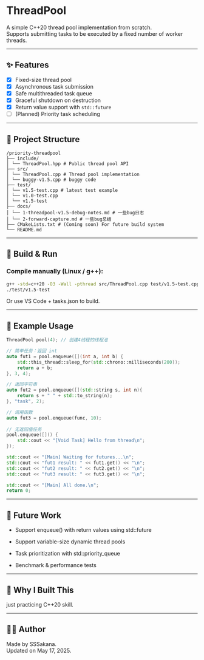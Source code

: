 # ThreadPool

A simple C++20 thread pool implementation from scratch.  
Supports submitting tasks to be executed by a fixed number of worker threads.

---

## ✨ Features

- [x] Fixed-size thread pool
- [x] Asynchronous task submission
- [x] Safe multithreaded task queue
- [x] Graceful shutdown on destruction
- [x] Return value support with `std::future`
- [ ] (Planned) Priority task scheduling

---

## 📁 Project Structure

```
/priority-threadpool
├── include/
│ └── ThreadPool.hpp # Public thread pool API
├── src/
│ └── ThreadPool.cpp # Thread pool implementation
│ └── buggy-v1.5.cpp # buggy code
├── test/
│ └── v1.5-test.cpp # latest test example
│ └── v1.0-test.cpp
│ └── v1.5-test
├── docs/
│ └── 1-threadpool-v1.5-debug-notes.md # 一些bug日志
│ └── 2-forward-capture.md # 一些bug总结
├── CMakeLists.txt # (Coming soon) For future build system
└── README.md
```

---

## 🚀 Build & Run

### Compile manually (Linux / g++):

```bash
g++ -std=c++20 -O3 -Wall -pthread src/ThreadPool.cpp test/v1.5-test.cpp -Iinclude -o test/v1.5-test
./test/v1.5-test
```
Or use VS Code + tasks.json to build.

---

## 🧪 Example Usage

```c++
ThreadPool pool(4); // 创建4线程的线程池

// 简单任务：返回 int
auto fut1 = pool.enqueue([](int a, int b) {
    std::this_thread::sleep_for(std::chrono::milliseconds(200));
    return a + b;
}, 3, 4);

// 返回字符串
auto fut2 = pool.enqueue([](std::string s, int n){
    return s + " " + std::to_string(n);
}, "task", 2);

// 调用函数
auto fut3 = pool.enqueue(func, 10);
    
// 无返回值任务
pool.enqueue([]() {
    std::cout << "[Void Task] Hello from thread\n";
});

std::cout << "[Main] Waiting for futures...\n";
std::cout << "fut1 result: " << fut1.get() << "\n";
std::cout << "fut2 result: " << fut2.get() << "\n";
std::cout << "fut3 result: " << fut3.get() << "\n";

std::cout << "[Main] All done.\n";
return 0;
```
---
## 📌 Future Work

- Support enqueue() with return values using std::future

- Support variable-size dynamic thread pools

- Task prioritization with std::priority_queue

- Benchmark & performance tests

---
## 🧠 Why I Built This

just practicing C++20 skill.

---
## 🧑‍💻 Author
Made by SSSakana.  
Updated on May 17, 2025.
